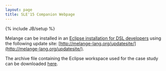 ```yaml
---
layout: page
title: SLE'15 Companion Webpage
---
```

{% include JB/setup %}

Melange can be installed in an [Eclipse installation for DSL developers](http://www.eclipse.org/downloads/packages/eclipse-ide-java-and-dsl-developers/marsr) using the following update site: [http://melange-lang.org/updatesite/](http://melange-lang.org/updatesite/).

The archive file containing the Eclipse workspace used for the case study can be downloaded [here](http://melange-lang.org/SLE15.tar.gz).

